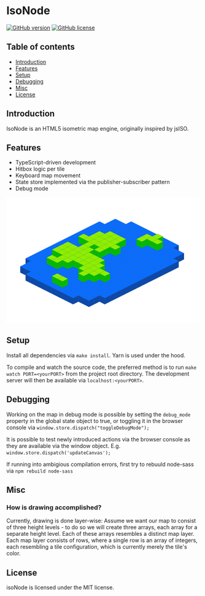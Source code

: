 # IsoNode

[![GitHub version](https://img.shields.io/github/manifest-json/v/gnzg/isonode/master)](/github/manifest-json/v/https://github.com/gnzg/isoNode)
[![GitHub license](https://img.shields.io/github/license/gnzg/isonode)](https://github.com/gnzg/isoNode/blob/master/LICENSE)

## Table of contents
* [Introduction](#introduction)
* [Features](#features)
* [Setup](#setup)
* [Debugging](#debugging)
* [Misc](#misc)
* [License](#license)

## Introduction
IsoNode is an HTML5 isometric map engine, originally inspired by jsISO.

## Features
* TypeScript-driven development
* Hitbox logic per tile
* Keyboard map movement
* State store implemented via the publisher-subscriber pattern
* Debug mode

![isoNode](https://github.com/gnzg/isoNode/blob/master/example.png?raw=true)

## Setup
Install all dependencies via `make install`. Yarn is used under the hood.

To compile and watch the source code, the preferred method is to run `make watch PORT=<yourPORT>` from the project root directory. The development server will then be available via `localhost:<yourPORT>`.

## Debugging
Working on the map in debug mode is possible by setting the `debug_mode` property in the global state object to true, or toggling it in the browser console via `window.store.dispatch("toggleDebugMode");`

It is possible to test newly introduced actions via the browser console as they are available via the window object. E.g. `window.store.dispatch('updateCanvas');`

If running into ambigious compilation errors, first try to rebuuld node-sass via `npm rebuild node-sass`

## Misc 
### How is drawing accomplished?
Currently, drawing is done layer-wise: Assume we want our map to consist of three height levels - to do so we will create three arrays, each array for a separate height level. Each of these arrays resembles a distinct map layer. Each map layer consists of rows, where a single row is an array of integers, each resembling a tile configuration, which is currently merely the tile's color.

## License

isoNode is licensed under the MIT license.
